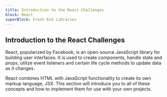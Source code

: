 ```yaml
---
title: Introduction to the React Challenges
block: React
superBlock: Front End Libraries
---
```

## Introduction to the React Challenges

React, popularized by Facebook, is an open-source JavaScript library for building user interfaces. It is used to create components, handle state and props, utilize event listeners and certain life cycle methods to update data as it changes. 

React combines HTML with JavaScript functionality to create its own markup language, JSX. This section will introduce you to all of these concepts and how to implement them for use with your own projects.
